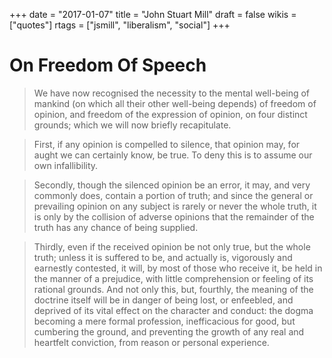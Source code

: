 +++
date = "2017-01-07"
title = "John Stuart Mill"
draft = false
wikis = ["quotes"]
rtags = ["jsmill", "liberalism", "social"]
+++

# On Freedom Of Speech

> We have now recognised the necessity to the mental well-being of mankind (on
> which all their other well-being depends) of freedom of opinion, and freedom
> of the expression of opinion, on four distinct grounds; which we will now
> briefly recapitulate.

> First, if any opinion is compelled to silence, that opinion may, for aught we
> can certainly know, be true. To deny this is to assume our own infallibility.

> Secondly, though the silenced opinion be an error, it may, and very commonly
> does, contain a portion of truth; and since the general or prevailing opinion
> on any subject is rarely or never the whole truth, it is only by the collision
> of adverse opinions that the remainder of the truth has any chance of being
> supplied.

> Thirdly, even if the received opinion be not only true, but the whole truth;
> unless it is suffered to be, and actually is, vigorously and earnestly
> contested, it will, by most of those who receive it, be held in the manner of
> a prejudice, with little comprehension or feeling of its rational grounds. And
> not only this, but, fourthly, the meaning of the doctrine itself will be in
> danger of being lost, or enfeebled, and deprived of its vital effect on the
> character and conduct: the dogma becoming a mere formal profession,
> inefficacious for good, but cumbering the ground, and preventing the growth of
> any real and heartfelt conviction, from reason or personal experience.

